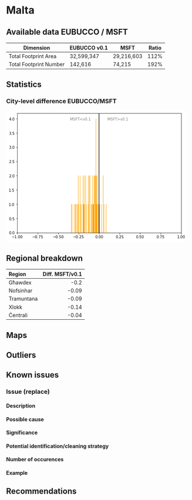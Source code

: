 
# Malta
## Available data EUBUCCO / MSFT

| Dimension    | EUBUCCO v0.1 | MSFT | Ratio |
| -------- | ------- | ------- | ------- |
|Total Footprint Area|32,599,347|29,216,603|112%|
|Total Footprint Number|142,616|74,215|192%|


## Statistics

### City-level difference EUBUCCO/MSFT 
 ![City-level difference EUBUCCO/MSFT](../imgs/city_diff/malta_city_diff.png)

## Regional breakdown

| Region     |   Diff. MSFT/v0.1 |
|:-----------|------------------:|
| Għawdex    |             -0.2  |
| Nofsinhar  |             -0.09 |
| Tramuntana |             -0.09 |
| Xlokk      |             -0.14 |
| Ċentrali   |             -0.04 |

## Maps
## Outliers
## Known issues

### Issue (replace) 

#### Description

#### Possible cause

#### Significance 

#### Potential identification/cleaning strategy

#### Number of occurences

#### Example
## Recommendations

